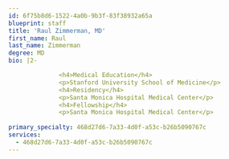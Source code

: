 ```yaml
---
id: 6f75b8d6-1522-4a0b-9b3f-83f38932a65a
blueprint: staff
title: 'Raul Zimmerman, MD'
first_name: Raul
last_name: Zimmerman
degree: MD
bio: |2-

              <h4>Medical Education</h4>
              <p>Stanford University School of Medicine</p>
              <h4>Residency</h4>
              <p>Santa Monica Hospital Medical Center</p>
              <h4>Fellowship</h4>
              <p>Santa Monica Hospital Medical Center</p>
          
primary_specialty: 468d27d6-7a33-4d0f-a53c-b26b5090767c
services:
  - 468d27d6-7a33-4d0f-a53c-b26b5090767c
---
```

